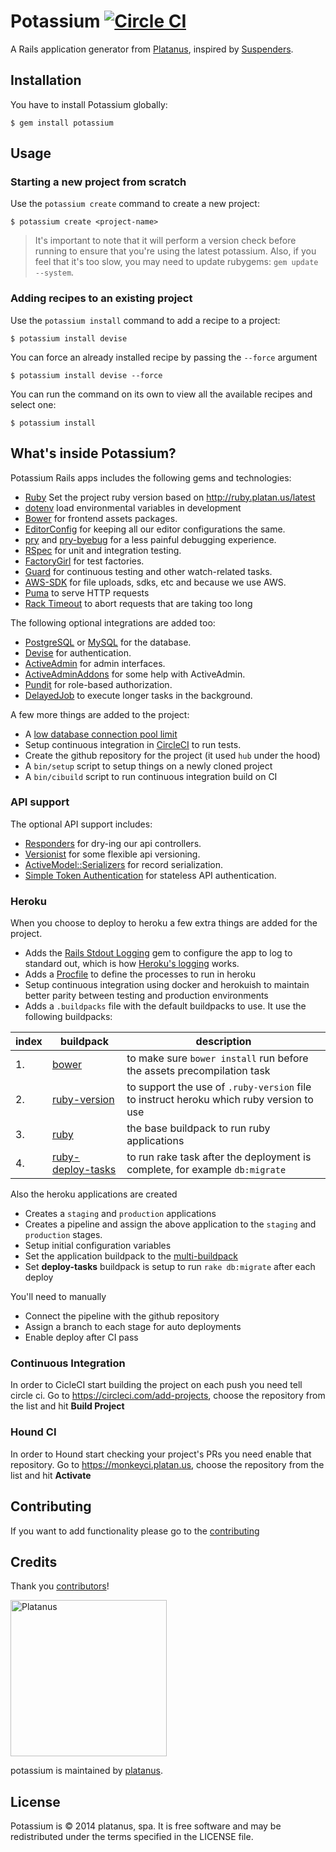 # Potassium [![Circle CI](https://circleci.com/gh/platanus/potassium.svg?style=svg)](https://circleci.com/gh/platanus/potassium)

A Rails application generator from [Platanus](https://github.com/platanus), inspired by [Suspenders](https://github.com/thoughtbot/suspenders).

## Installation

You have to install Potassium globally:

    $ gem install potassium

## Usage

### Starting a new project from scratch

Use the `potassium create` command to create a new project:

    $ potassium create <project-name>

> It's important to note that it will perform a version check before running to ensure that you're using the latest potassium. Also, if you feel that it's too slow, you may need to update rubygems: `gem update --system`.

### Adding recipes to an existing project

Use the `potassium install` command to add a recipe to a project:

    $ potassium install devise

You can force an already installed recipe by passing the `--force` argument

    $ potassium install devise --force

You can run the command on its own to view all the available recipes and select one:

    $ potassium install

## What's inside Potassium?

Potassium Rails apps includes the following gems and technologies:

- [Ruby](https://www.ruby-lang.org) Set the project ruby version based on http://ruby.platan.us/latest
- [dotenv](https://github.com/bkeepers/dotenv) load environmental variables in development
- [Bower](http://bower.io) for frontend assets packages.
- [EditorConfig](http://editorconfig.org) for keeping all our editor configurations the same.
- [pry](http://pryrepl.org) and [pry-byebug](https://github.com/deivid-rodriguez/pry-byebug) for a less painful debugging experience.
- [RSpec](http://rspec.info) for unit and integration testing.
- [FactoryGirl](https://github.com/thoughtbot/factory_girl) for test factories.
- [Guard](http://guardgem.org) for continuous testing and other watch-related tasks.
- [AWS-SDK](https://github.com/aws/aws-sdk-ruby) for file uploads, sdks, etc and because we use AWS.
- [Puma](https://github.com/puma/puma) to serve HTTP requests
- [Rack Timeout](https://github.com/heroku/rack-timeout) to abort requests that are
  taking too long

The following optional integrations are added too:

- [PostgreSQL](http://www.postgresql.org) or [MySQL](https://www.mysql.com) for the database.
- [Devise](https://github.com/plataformatec/devise) for authentication.
- [ActiveAdmin](http://activeadmin.info) for admin interfaces.
- [ActiveAdminAddons](https://github.com/platanus/activeadmin_addons) for some help with ActiveAdmin.
- [Pundit](https://github.com/elabs/pundit) for role-based authorization.
- [DelayedJob](https://github.com/collectiveidea/delayed_job) to execute longer tasks in the background.

A few more things are added to the project:

- A [low database connection pool limit][pool]
- Setup continuous integration in [CircleCI](circle-ci) to run tests.
- Create the github repository for the project (it used `hub` under the hood)
- A `bin/setup` script to setup things on a newly cloned project
- A `bin/cibuild` script to run continuous integration build on CI

[pool]: https://devcenter.heroku.com/articles/concurrency-and-database-connections

### API support

The optional API support includes:

- [Responders](https://github.com/plataformatec/responders) for dry-ing our api controllers.
- [Versionist](https://github.com/bploetz/versionist) for some flexible api versioning.
- [ActiveModel::Serializers](https://github.com/rails-api/active_model_serializers) for record serialization.
- [Simple Token Authentication](https://github.com/gonzalo-bulnes/simple_token_authentication) for stateless API authentication.

### Heroku

When you choose to deploy to heroku a few extra things are added for the project.

  - Adds the [Rails Stdout Logging][logging-gem] gem
    to configure the app to log to standard out,
    which is how [Heroku's logging][heroku-logging] works.
  - Adds a [Procfile][procfile] to define the processes to run in heroku
  - Setup continuous integration using docker and herokuish to maintain better
    parity between testing and production environments
  - Adds a `.buildpacks` file with the default buildpacks to use. It use the
    following buildpacks:

| index | buildpack | description |
|-------|-----------|-------------|
| 1.    | [bower][heroku-buildpack-bower] | to make sure `bower install` run before the assets precompilation task |
| 2.    | [ruby-version][heroku-buildpack-ruby-version] | to support the use of `.ruby-version` file to instruct heroku which ruby version to use |
| 3.    | [ruby][heroku-buildpack-ruby] | the base buildpack to run ruby applications |
| 4.    | [ruby-deploy-tasks][buildpack-deploy-tasks] | to run rake task after the deployment is complete, for example `db:migrate` |

Also the heroku applications are created

  - Creates a `staging` and `production` applications
  - Creates a pipeline and assign the above application to the `staging`
    and `production` stages.
  - Setup initial configuration variables
  - Set the application buildpack to the [multi-buildpack][heroku-buildpack-multi]
  - Set **deploy-tasks** buildpack is setup to run `rake db:migrate` after each deploy

You'll need to manually

  - Connect the pipeline with the github repository
  - Assign a branch to each stage for auto deployments
  - Enable deploy after CI pass

### Continuous Integration

In order to CicleCI start building the project on each push you need tell circle ci.
Go to https://circleci.com/add-projects, choose the repository from the list and hit
**Build Project**

### Hound CI

In order to Hound start checking your project's PRs you need enable that repository.
Go to https://monkeyci.platan.us, choose the repository from the list and hit
**Activate**

[logging-gem]: https://github.com/heroku/rails_stdout_logging
[heroku-logging]: https://devcenter.heroku.com/articles/logging#writing-to-your-log
[procfile]: https://devcenter.heroku.com/articles/procfile
[heroku-buildpack-ruby-version]: http://github.com/platanus/heroku-buildpack-ruby-version
[heroku-buildpack-bower]: http://github.com/platanus/heroku-buildpack-bower
[heroku-buildpack-ruby]: http://github.com/heroku/heroku-buildpack-ruby
[heroku-buildpack-multi]: http://github.com/heroku/heroku-buildpack-multi
[buildpack-deploy-tasks]: http://github.com/gunpowderlabs/buildpack-ruby-rake-deploy-tasks
[circle-ci]: https://circleci.com

## Contributing

If you want to add functionality please go to
the [contributing](/docs/CONTRIBUTING.md)

## Credits

Thank you [contributors](https://github.com/platanus/potassium/graphs/contributors)!

<img src="http://platan.us/gravatar_with_text.png" alt="Platanus" width="250"/>

potassium is maintained by [platanus](http://platan.us).

## License

Potassium is © 2014 platanus, spa. It is free software and may be redistributed under the terms specified in the LICENSE file.
